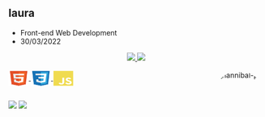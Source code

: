 ## laura
- Front-end Web Development
- 30/03/2022

<div align="center">
  <a href="https://github.com/laurasultan">
  <img height="160em" src="https://github-readme-stats.vercel.app/api?username=laurasultan&show_icons=true&theme=gotham&include_all_commits=true&count_private=true"/>
  <img height="160em" src="https://github-readme-stats.vercel.app/api/top-langs/?username=laurasultan&layout=compact&langs_count=7&theme=gotham"/>
</div>
<div style="display: inline_block"><br>
  <img align="center" alt="Ane-HTML" height="30" width="40" src="https://raw.githubusercontent.com/devicons/devicon/master/icons/html5/html5-original.svg">
  <img align="center" alt="Ane-CSS" height="30" width="40" src="https://raw.githubusercontent.com/devicons/devicon/master/icons/css3/css3-original.svg">
  <img align="center" alt="Ane-Js" height="30" width="40" src="https://raw.githubusercontent.com/devicons/devicon/master/icons/javascript/javascript-plain.svg">
   <img align="right" alt="hannibal-pic" height="150" style="border-radius:50px;" src="https://images.squarespace-cdn.com/content/v1/553f9ffbe4b06d466cd3f781/1457499328276-FBX2XPUVL9P6ERIXMEYX/image-asset.png">
 
  ##
 
<div> 
   
  <a href = "mailto:laura-sultan@outlook.com"><img src="https://img.shields.io/badge/-Gmail-%23333?style=for-the-badge&logo=gmail&logoColor=white" target="_blank"></a>
  <a href="https://www.linkedin.com/in/laurasultan" target="_blank"><img src="https://img.shields.io/badge/-LinkedIn-%230077B5?style=for-the-badge&logo=linkedin&logoColor=white" target="_blank"></a> 
   
 
  
</div>
